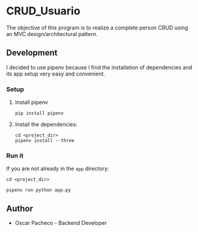 # CRUD_Usuario
The objective of this program is to realize a complete person CRUD using an MVC
design/architectural pattern.

## Development

I decided to use pipenv because I find the installation of dependencies and its 
app setup very easy and convenient.

### Setup

1. Install pipenv
    ```shell
    pip install pipenv
    ```
2. Install the dependencies:
    ```shell
    cd <project_dir>
    pipenv install --three
    ```

### Run it

If you are not already in the `app` directory:

```shell
cd <project_dir>
```

```shell
pipenv run python app.py
```


## Author
* Oscar Pacheco - Backend Developer